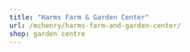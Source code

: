 ```yaml
---
title: "Harms Farm & Garden Center"
url: /mchenry/harms-farm-and-garden-center/
shop: garden centre
---
```

